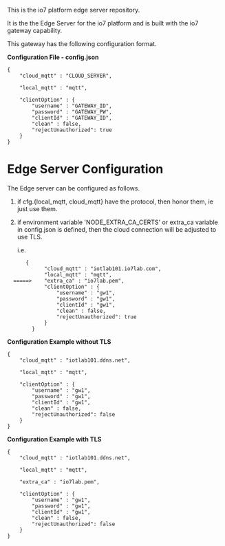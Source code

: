 This is the io7 platform edge server repository. 

It is the the Edge Server for the io7 platform and is built with the io7 gateway capability.

This gateway has the following configuration format.

**Configuration File - config.json**
```
{
    "cloud_mqtt" : "CLOUD_SERVER",

    "local_mqtt" : "mqtt",

    "clientOption" : {
        "username" : "GATEWAY_ID",
        "password" : "GATEWAY_PW",
        "clientId" : "GATEWAY_ID",
        "clean" : false,
        "rejectUnauthorized": true
    }
}
```

# Edge Server Configuration
The Edge server can be configured as follows.
1. if cfg.{local_mqtt, cloud_mqtt} have the protocol, then honor them, ie just use them.
2. if environment variable 'NODE_EXTRA_CA_CERTS' or extra_ca variable in config.json is defined,
    then the cloud connection will be adjusted to use TLS.

   i.e.
```
      {
            "cloud_mqtt" : "iotlab101.io7lab.com",
            "local_mqtt" : "mqtt",
  =====>    "extra_ca" : "io7lab.pem",
            "clientOption" : {
                "username" : "gw1",
                "password" : "gw1",
                "clientId" : "gw1",
                "clean" : false,
                "rejectUnauthorized": true
            } 
        }
```




**Configuration Example without TLS**
```
{
    "cloud_mqtt" : "iotlab101.ddns.net",

    "local_mqtt" : "mqtt",

    "clientOption" : {
        "username" : "gw1",
        "password" : "gw1",
        "clientId" : "gw1",
        "clean" : false,
        "rejectUnauthorized": false
    }
}
```

**Configuration Example with TLS**
```
{
    "cloud_mqtt" : "iotlab101.ddns.net",

    "local_mqtt" : "mqtt",

    "extra_ca" : "io7lab.pem",

    "clientOption" : {
        "username" : "gw1",
        "password" : "gw1",
        "clientId" : "gw1",
        "clean" : false,
        "rejectUnauthorized": false
    }
}
```

